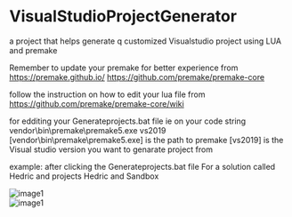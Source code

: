 # VisualStudioProjectGenerator
a project that helps generate q customized Visualstudio project using LUA and premake 


Remember to update your premake for better experience from 
https://premake.github.io/
https://github.com/premake/premake-core

follow the instruction on how to edit your lua file from
https://github.com/premake/premake-core/wiki

for edditing your Generateprojects.bat file ie 
on your code string vendor\bin\premake\premake5.exe vs2019
[vendor\bin\premake\premake5.exe] is the path to premake
[vs2019] is the Visual studio version you want to genarate project from

example:
after clicking the Generateprojects.bat file
For a solution called Hedric 
and projects Hedric and Sandbox

<img src="images/image1.pmg" alt="image1"><br>
<img src="images/image2.pmg" alt="image1"><br>




